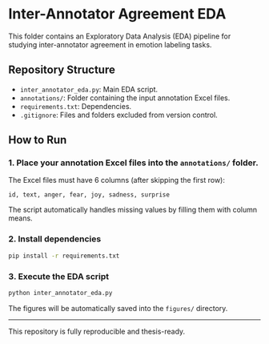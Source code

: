 
# Inter-Annotator Agreement EDA

This folder contains an Exploratory Data Analysis (EDA) pipeline for studying inter-annotator agreement in emotion labeling tasks.

## Repository Structure

- `inter_annotator_eda.py`: Main EDA script.
- `annotations/`: Folder containing the input annotation Excel files.
- `requirements.txt`: Dependencies.
- `.gitignore`: Files and folders excluded from version control.

## How to Run

### 1️. Place your annotation Excel files into the `annotations/` folder.

The Excel files must have 6 columns (after skipping the first row):

```
id, text, anger, fear, joy, sadness, surprise
```

The script automatically handles missing values by filling them with column means.

### 2️. Install dependencies

```bash
pip install -r requirements.txt
```

### 3️. Execute the EDA script

```bash
python inter_annotator_eda.py
```

The figures will be automatically saved into the `figures/` directory.

---

This repository is fully reproducible and thesis-ready.
